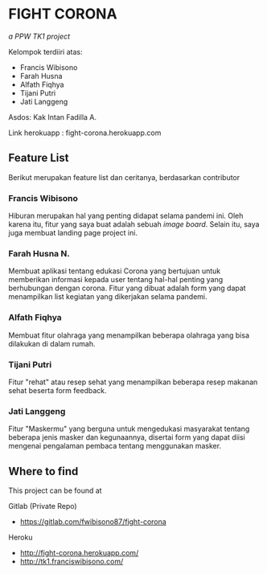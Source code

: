 # FIGHT CORONA
_a PPW TK1 project_

Kelompok terdiiri atas:
* Francis Wibisono
* Farah Husna
* Alfath Fiqhya
* Tijani Putri
* Jati Langgeng

Asdos: Kak Intan Fadilla A.

Link herokuapp : fight-corona.herokuapp.com

## Feature List
Berikut merupakan feature list dan ceritanya, berdasarkan contributor
### Francis Wibisono
Hiburan merupakan hal yang penting didapat selama pandemi ini. Oleh karena itu, fitur yang saya buat adalah sebuah _image board_.
Selain itu, saya juga membuat landing page project ini.

### Farah Husna N.
Membuat aplikasi tentang edukasi Corona yang bertujuan untuk memberikan informasi kepada user tentang hal-hal penting yang berhubungan dengan corona.
Fitur yang dibuat adalah form yang dapat menampilkan list kegiatan yang dikerjakan selama pandemi.

### Alfath Fiqhya
Membuat fitur olahraga yang menampilkan beberapa olahraga yang bisa dilakukan di dalam rumah.

### Tijani Putri
Fitur "rehat" atau resep sehat yang menampilkan beberapa resep makanan sehat beserta form feedback.

### Jati Langgeng
Fitur "Maskermu" yang berguna untuk mengedukasi masyarakat tentang beberapa jenis masker dan kegunaannya, disertai form yang dapat diisi mengenai pengalaman pembaca tentang menggunakan masker.

## Where to find
This project can be found at

Gitlab (Private Repo)
* https://gitlab.com/fwibisono87/fight-corona

Heroku
* http://fight-corona.herokuapp.com/
* http://tk1.franciswibisono.com/
